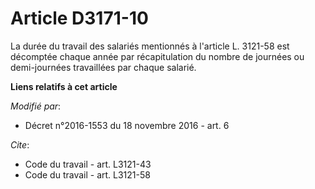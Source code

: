# Article D3171-10

La durée du travail des salariés mentionnés à l'article L. 3121-58 est décomptée chaque année par récapitulation du nombre de
journées ou demi-journées travaillées par chaque salarié.

**Liens relatifs à cet article**

_Modifié par_:

  - Décret n°2016-1553 du 18 novembre 2016 - art. 6

_Cite_:

  - Code du travail - art. L3121-43
  - Code du travail - art. L3121-58
